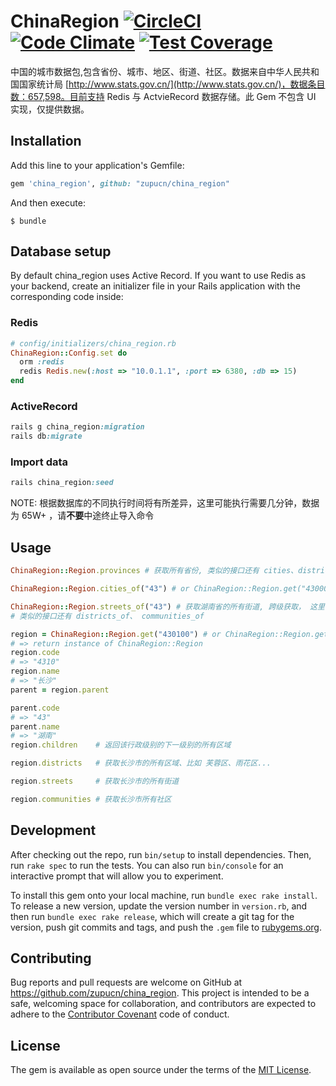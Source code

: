 # ChinaRegion [![CircleCI](https://circleci.com/gh/zupucn/china_region.svg?style=shield)](https://circleci.com/gh/zupucn/china_region) [![Code Climate](https://codeclimate.com/github/zupucn/china_region/badges/gpa.svg)](https://codeclimate.com/github/zupucn/china_region) [![Test Coverage](https://codeclimate.com/github/zupucn/china_region/badges/coverage.svg)](https://codeclimate.com/github/zupucn/china_region/coverage)

中国的城市数据包,包含省份、城市、地区、街道、社区。数据来自中华人民共和国国家统计局 [http://www.stats.gov.cn/](http://www.stats.gov.cn/)，数据条目数：657,598。目前支持 Redis 与 ActvieRecord 数据存储。此 Gem 不包含 UI 实现，仅提供数据。
## Installation

Add this line to your application's Gemfile:

```ruby
gem 'china_region', github: "zupucn/china_region"
```

And then execute:

    $ bundle


## Database setup
By default china_region uses Active Record. If you want to use Redis as your backend, create an initializer file in your Rails application with the corresponding code inside:
### Redis
```ruby
# config/initializers/china_region.rb
ChinaRegion::Config.set do
  orm :redis
  redis Redis.new(:host => "10.0.1.1", :port => 6380, :db => 15)
end
```
### ActiveRecord
```ruby
rails g china_region:migration
rails db:migrate
```
### Import data
```ruby
rails china_region:seed
```
NOTE: 根据数据库的不同执行时间将有所差异，这里可能执行需要几分钟，数据为 65W+ ，请**不要**中途终止导入命令
## Usage

```ruby
ChinaRegion::Region.provinces # 获取所有省份, 类似的接口还有 cities、districts、streets、communities

ChinaRegion::Region.cities_of("43") # or ChinaRegion::Region.get("430000") 获取 湖南省的所有城市

ChinaRegion::Region.streets_of("43") # 获取湖南省的所有街道, 跨级获取， 这里不会返回城市数据与区域数据
# 类似的接口还有 districts_of、 communities_of

region = ChinaRegion::Region.get("430100") # or ChinaRegion::Region.get("43010")  ChinaRegion::Region.get("4310") 获取长沙市、当然你给的如果是省级代码则返回省
# => return instance of ChinaRegion::Region  
region.code
# => "4310"
region.name
# => "长沙"
parent = region.parent

parent.code
# => "43"
parent.name
# => "湖南"
region.children    # 返回该行政级别的下一级别的所有区域

region.districts   # 获取长沙市的所有区域、比如 芙蓉区、雨花区...

region.streets     # 获取长沙市的所有街道

region.communities # 获取长沙市所有社区
```

## Development

After checking out the repo, run `bin/setup` to install dependencies. Then, run `rake spec` to run the tests. You can also run `bin/console` for an interactive prompt that will allow you to experiment.

To install this gem onto your local machine, run `bundle exec rake install`. To release a new version, update the version number in `version.rb`, and then run `bundle exec rake release`, which will create a git tag for the version, push git commits and tags, and push the `.gem` file to [rubygems.org](https://rubygems.org).

## Contributing

Bug reports and pull requests are welcome on GitHub at https://github.com/zupucn/china_region. This project is intended to be a safe, welcoming space for collaboration, and contributors are expected to adhere to the [Contributor Covenant](http://contributor-covenant.org) code of conduct.


## License

The gem is available as open source under the terms of the [MIT License](http://opensource.org/licenses/MIT).
